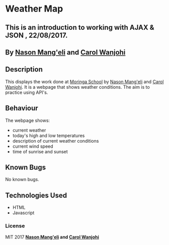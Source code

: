 # Weather Map

## This is an introduction to working with AJAX &amp; JSON , 22/08/2017.

## By **[Nason Mang'eli](https://github.com/nasonmangeli) and [Carol Wanjohi](https://carolwanjohi.github.io/)**

## Description
This displays the work done at [Moringa School](http://moringaschool.com/) by [Nason Mang'eli](https://github.com/nasonmangeli) and [Carol Wanjohi](https://carolwanjohi.github.io/). It is a webpage that shows weather conditions. The aim is to practice  using API's.

## Behaviour 
The webpage shows:
- current weather 
- today's high and low temperatures
- description of current weather conditions
- current wind speed
- time of sunrise and sunset

## Known Bugs

No known bugs.

## Technologies Used

* HTML
* Javascript

### License

MIT 2017 **[Nason Mang'eli](https://github.com/nasonmangeli)  and [Carol Wanjohi](https://carolwanjohi.github.io/)**
